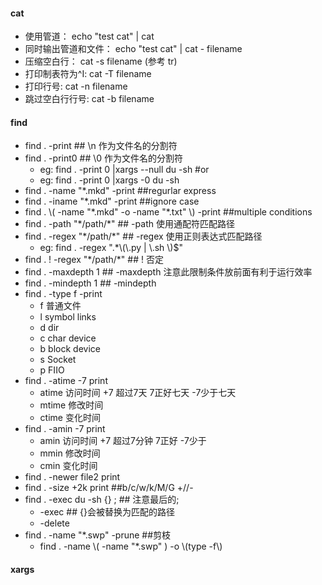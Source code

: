 #### cat
- 使用管道： echo "test cat" | cat 
- 同时输出管道和文件： echo "test cat" | cat - filename 
- 压缩空白行： cat -s filename  (参考 tr)
- 打印制表符为^I:  cat -T filename
- 打印行号:  cat -n filename
- 跳过空白行行号:  cat -b filename



#### find
- find . -print    ## \n 作为文件名的分割符
- find . -print0   ## \0 作为文件名的分割符
    * eg: find . -print 0 |xargs --null du -sh  #or
    * eg: find . -print 0 |xargs -0 du -sh
- find . -name "\*.mkd" -print   ##regurlar express
- find . -iname "\*.mkd" -print  ##ignore case
- find .  \\( -name "\*.mkd" -o -name "\*.txt" \\) -print  ##multiple conditions
- find . -path "\*/path/\*"  ## -path 使用通配符匹配路径
- find . -regex "\*/path/\*"  ## -regex 使用正则表达式匹配路径
    * eg: find . -regex ".\*\\(\\.py | \\.sh \\)$"
- find . ! -regex "\*/path/\*"  ## ! 否定
- find . -maxdepth 1      ## -maxdepth  注意此限制条件放前面有利于运行效率
- find . -mindepth 1      ## -mindepth
- find . -type f -print
    * f 普通文件
    * l symbol links
    * d dir
    * c char device 
    * b block device
    * s Socket
    * p FIIO
- find . -atime -7 print
    * atime 访问时间  +7 超过7天  7正好七天  -7少于七天
    * mtime 修改时间
    * ctime 变化时间
- find . -amin -7 print
    * amin 访问时间  +7 超过7分钟  7正好  -7少于
    * mmin 修改时间
    * cmin 变化时间
- find . -newer file2 print
- find . -size +2k print  ##b/c/w/k/M/G    +//-
- find . -exec du -sh {} \;   ## 注意最后的\;  
    * -exec    ## {}会被替换为匹配的路径
    * -delete
- find . -name "\*.swp" -prune ##剪枝
    * find . -name \\( -name "\*.swp" \) -o \\(type -f\\)

#### xargs



    








    

